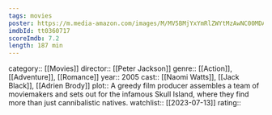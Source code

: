 ```yaml
---
tags: movies
poster: https://m.media-amazon.com/images/M/MV5BMjYxYmRlZWYtMzAwNC00MDA1LWJjNTItOTBjMzlhNGMzYzk3XkEyXkFqcGdeQXVyMTQxNzMzNDI@._V1_SX300.jpg
imdbId: tt0360717
scoreImdb: 7.2
length: 187 min
---
```


category:: [[Movies]]
director:: [[Peter Jackson]]
genre:: [[Action]], [[Adventure]], [[Romance]]
year:: 2005
cast:: [[Naomi Watts]], [[Jack Black]], [[Adrien Brody]]
plot:: A greedy film producer assembles a team of moviemakers and sets out for the infamous Skull Island, where they find more than just cannibalistic natives.
watchlist:: [[2023-07-13]]
rating::
